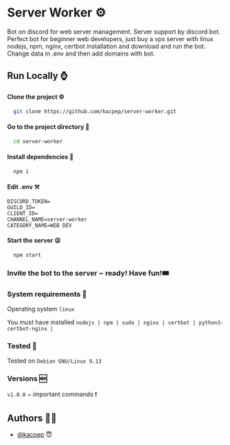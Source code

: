 # Server Worker ⚙️

Bot on discord for web server management. 
Server support by discord bot. Perfect bot for
beginner web developers, just buy a vps server
with linux nodejs, npm, nginx, certbot installation
and download and run the bot. Change data in .env 
and then add domains with bot.

## Run Locally ⌚

#### Clone the project ©️

```bash
  git clone https://github.com/kacpep/server-worker.git
```

#### Go to the project directory 🔮

```bash
  cd server-worker
```

#### Install dependencies 🙏

```bash
  npm i
```

#### Edit .env ⚒️

```env
DISCORD_TOKEN=
GUILD_ID=
CLIENT_ID=
CHANNEL_NAME=server-worker
CATEGORY_NAME=WEB DEV
```

#### Start the server 😜

```bash
  npm start
```

### Invite the bot to the server ~ ready! Have fun!🎟️

### System requirements 💽

Operating system `linux`

You must have installed `nodejs | npm | sudo | nginx | certbot | python3-certbot-nginx | `

### Tested 🐧

Tested on `Debian GNU/Linux 9.13 `

### Versions 🆕

`v1.0.0` ~ important commands ❗

## Authors 👷‍♂️

- [@kacpep](https://www.github.com/kacpep) 😇

